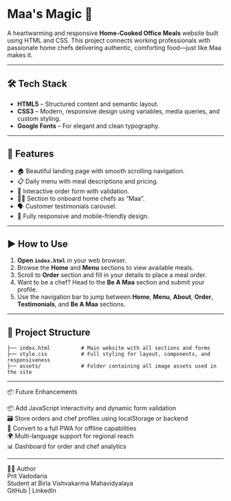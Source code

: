 # Maa's Magic 🍱

A heartwarming and responsive **Home-Cooked Office Meals** website built using HTML and CSS. This project connects working professionals with passionate home chefs delivering authentic, comforting food—just like Maa makes it.

---

## 🛠️ Tech Stack

- **HTML5** – Structured content and semantic layout.
- **CSS3** – Modern, responsive design using variables, media queries, and custom styling.
- **Google Fonts** – For elegant and clean typography.

---

## 📸 Features

- 🏠 Beautiful landing page with smooth scrolling navigation.
- 📋 Daily menu with meal descriptions and pricing.
- 🛒 Interactive order form with validation.
- 👩‍🍳 Section to onboard home chefs as “Maa”.
- 🗣️ Customer testimonials carousel.
- 📱 Fully responsive and mobile-friendly design.

---

## ▶️ How to Use

1. **Open `index.html`** in your web browser.
2. Browse the **Home** and **Menu** sections to view available meals.
3. Scroll to **Order** section and fill in your details to place a meal order.
4. Want to be a chef? Head to the **Be A Maa** section and submit your profile.
5. Use the navigation bar to jump between **Home**, **Menu**, **About**, **Order**, **Testimonials**, and **Be A Maa** sections.

---

## 📂 Project Structure
```text
├── index.html          # Main website with all sections and forms  
├── style.css           # Full styling for layout, components, and responsiveness  
├── assets/             # Folder containing all image assets used in the site  
```
---

📦 Future Enhancements

📦 Add JavaScript interactivity and dynamic form validation  
🗃️ Store orders and chef profiles using localStorage or backend  
📲 Convert to a full PWA for offline capabilities  
🌍 Multi-language support for regional reach  
📊 Dashboard for order and chef analytics  

---

👨‍💻 Author  
Prit Vadodaria  
Student at Birla Vishvakarma Mahavidyalaya  
GitHub | LinkedIn
